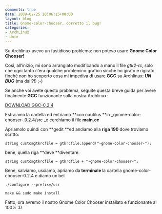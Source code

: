 ```yaml
---
comments: true
date: 2009-02-25 20:06:15+00:00
layout: blog
title: Gnome-color-chooser, corretto il bug!
categories:
- ArchLinux
- Unix
---
```


Su Archlinux avevo un fastidioso problema: non potevo usare **Gnome Color Chooser!**

Così, all'inizio, mi sono arrangiato modificando a mano il file _gtk2-rc_, solo che ogni tanto c'era qualche problemino grafico sicchè ho girato e rigirato finchè non ho scoperto cosa mi impediva di usare **GCC** su Archlinux: _**UN BUG**_ (ma dai!?!) ;-)

Se anche voi avete questo problema, seguite questa breve guida per avere finalmente **GCC** funzionante sulla nostra Archlinux:


[DOWNLOAD GGC-0.2.4](http://downloads.sourceforge.net/gnomecc/gnome-color-chooser-0.2.4.tar.gz)



Estraiamo la cartella ed entriamo **con nautilus **in _gnome-color-chooser-.0.2.4/src _e cerchiamo il file **main.cc**

Apriamolo quindi con **gedit **ed andiamo alla **riga 190** dove troviamo scritto:


`string customgtkrcfile = gtkrcfile.append("-gnome-color-chooser-");`



bene, quella riga **deve **diventare:


`string customgtkrcfile = gtkrcfile + "-gnome-color-chooser-";`



Bene, salviamo, usciamo, apriamo da **terminale** la cartella gnome-color-chooser-0.2.4 e diamo un bel


`./configure --prefix=/usr`




`make && sudo make install`



Fatto, ora avremo il nostro Gnome Color Chooser installato e funzionante al 100% :D
